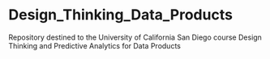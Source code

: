 # Design_Thinking_Data_Products
Repository destined to the University of California San Diego course Design Thinking and Predictive Analytics for Data Products
